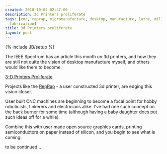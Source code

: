 ```yaml
---
created: 2010-10-04 02:47:00
description: 3d Printers proliferate
tags: [cnc, reprap, micromanufacture, desktop, manufacture, lathe, mill, microfabrication,
  fabrication]
title: 3d Printers proliferate
layout: post
---
```

{% include JB/setup %}

The IEEE Spectrum has an article this month on 3d printers, and how they are still not quite the vision of desktop manufacture myself, and others would like them to become:

<a href="http://spectrum.ieee.org/robotics/diy/3d-printers-proliferate" >3-D Printers Proliferate</a>

Projects like the
<a href="http://reprap.org/wiki/Main_Page" >RepRap</a> - a user constructed 3d printer, are edging this vision closer.

User built CNC machines are beginning to become a focal point for hobby roboticists, tinkerers and electricians alike. I've had one such concept on the back burner for some time (although having a baby daughter does put such ideas off for a while).

Combine this with user made open source graphics cards, printing semiconductors on paper instead of silicon, and you begin to see what is coming.

to be continued...
